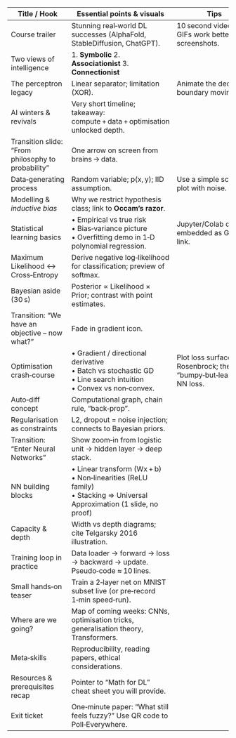 | Title / Hook                                       | Essential points & visuals                                                                                                   | Tips                                                                 |
| -------------------------------------------------- | ---------------------------------------------------------------------------------------------------------------------------- | -------------------------------------------------------------------- |
| Course trailer                                     | Stunning real‑world DL successes (AlphaFold, StableDiffusion, ChatGPT).                                                      | 10 second videos / GIFs work better than screenshots.                |
| Two views of intelligence                          | 1. **Symbolic**  2. **Associationist**  3. **Connectionist**                                                                 |                                                                      |
| The perceptron legacy                              | Linear separator; limitation (XOR).                                                                                          | Animate the decision boundary moving.                                |
| AI winters & revivals                              | Very short timeline; takeaway: compute + data + optimisation unlocked depth.                                                 |                                                                      |
| Transition slide: “From philosophy to probability” | One arrow on screen from brains → data.                                                                                      |                                                                      |
| Data‑generating process                            | Random variable; p(x, y); IID assumption.                                                                                    | Use a simple scatter plot with noise.                                |
| Modelling & *inductive bias*                       | Why we restrict hypothesis class; link to **Occam’s razor**.                                                                 |                                                                      |
| Statistical learning basics                        | • Empirical vs true risk <br>• Bias‑variance picture <br>• Overfitting demo in 1‑D polynomial regression.                    | Jupyter/Colab demo embedded as GIF or link.                          |
| Maximum Likelihood ↔ Cross‑Entropy                 | Derive negative log‑likelihood for classification; preview of softmax.                                                       |                                                                      |
| Bayesian aside (30 s)                              | Posterior ∝ Likelihood × Prior; contrast with point estimates.                                                               |                                                                      |
| Transition: “We have an objective – now what?”     | Fade in gradient icon.                                                                                                       |                                                                      |
| Optimisation crash‑course                          | • Gradient / directional derivative <br>• Batch vs stochastic GD <br>• Line search intuition <br>• Convex vs non‑convex.     | Plot loss surface of Rosenbrock; then “bumpy‑but‑learnable” NN loss. |
| Auto‑diff concept                                  | Computational graph, chain rule, “back‑prop”.                                                                                |                                                                      |
| Regularisation as constraints                      | L2, dropout = noise injection; connects to Bayesian priors.                                                                  |                                                                      |
| Transition: “Enter Neural Networks”                | Show zoom‑in from logistic unit → hidden layer → deep stack.                                                                 |                                                                      |
| NN building blocks                                 | • Linear transform (Wx + b) <br>• Non‑linearities (ReLU family) <br>• Stacking ⇒ Universal Approximation (1 slide, no proof) |                                                                      |
| Capacity & depth                                   | Width vs depth diagrams; cite Telgarsky 2016 illustration.                                                                   |                                                                      |
| Training loop in practice                          | Data loader → forward → loss → backward → update. Pseudo‑code ≈ 10 lines.                                                    |                                                                      |
| Small hands‑on teaser                              | Train a 2‑layer net on MNIST subset live (or pre‑record 1‑min speed‑run).                                                    |                                                                      |
| Where are we going?                                | Map of coming weeks: CNNs, optimisation tricks, generalisation theory, Transformers.                                         |                                                                      |
| Meta‑skills                                        | Reproducibility, reading papers, ethical considerations.                                                                     |                                                                      |
| Resources & prerequisites recap                    | Pointer to “Math for DL” cheat sheet you will provide.                                                                       |                                                                      |
| Exit ticket                                        | One‑minute paper: “What still feels fuzzy?” Use QR code to Poll‑Everywhere.                                                  |                                                                      |
